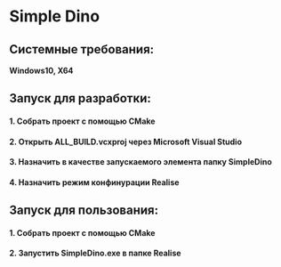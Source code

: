 # Simple Dino
## Системные требования:
**Windows10, X64**
## Запуск для разработки:
#### 1. Собрать проект с помощью СMake
#### 2. Открыть ALL_BUILD.vcxproj через Microsoft Visual Studio
#### 3. Назначить в качестве запускаемого элемента папку SimpleDino
#### 4. Назначить режим конфинурации Realise
## Запуск для пользования:
#### 1. Собрать проект с помощью СMake
#### 2. Запустить SimpleDino.exe в папке Realise
